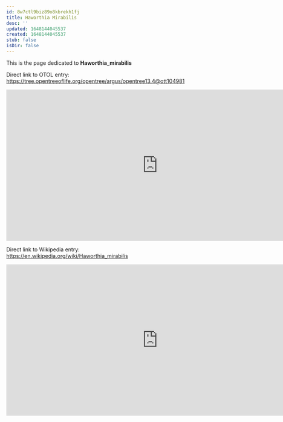 ```yaml
---
id: 8w7ctl9biz89o8kbrekh1fj
title: Haworthia Mirabilis
desc: ''
updated: 1648144045537
created: 1648144045537
stub: false
isDir: false
---
```

This is the page dedicated to **Haworthia_mirabilis**


Direct link to OTOL entry: https://tree.opentreeoflife.org/opentree/argus/opentree13.4@ott104981



<html>
    <body>
    <iframe src="https://tree.opentreeoflife.org/opentree/argus/opentree13.4@ott104981"
    width="800" height="400" frameborder="0" allowfullscreen> </iframe>
    </body>
</html>
    


Direct link to Wikipedia entry: https://en.wikipedia.org/wiki/Haworthia_mirabilis



<html>
    <body>
    <iframe src="https://en.wikipedia.org/wiki/Haworthia_mirabilis"
    width="800" height="400" frameborder="0" allowfullscreen> </iframe>
    </body>
</html>
    

